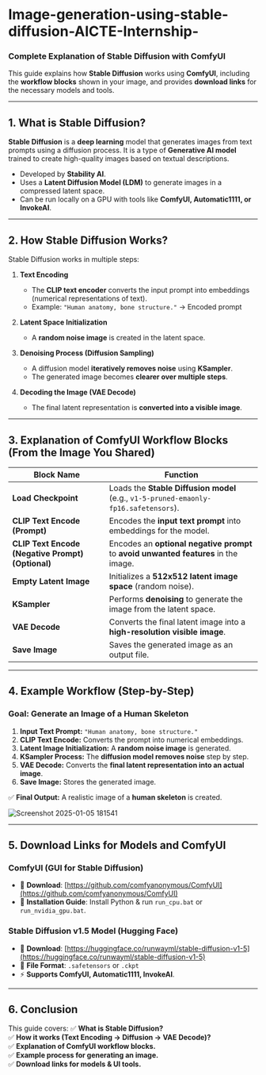 # Image-generation-using-stable-diffusion-AICTE-Internship-

### **Complete Explanation of Stable Diffusion with ComfyUI**  
This guide explains how **Stable Diffusion** works using **ComfyUI**, including the **workflow blocks** shown in your image, and provides **download links** for the necessary models and tools.

---

## **1. What is Stable Diffusion?**  
**Stable Diffusion** is a **deep learning** model that generates images from text prompts using a diffusion process. It is a type of **Generative AI model** trained to create high-quality images based on textual descriptions.

- Developed by **Stability AI**.
- Uses a **Latent Diffusion Model (LDM)** to generate images in a compressed latent space.
- Can be run locally on a GPU with tools like **ComfyUI, Automatic1111, or InvokeAI**.

---

## **2. How Stable Diffusion Works?**  
Stable Diffusion works in multiple steps:  

1. **Text Encoding**  
   - The **CLIP text encoder** converts the input prompt into embeddings (numerical representations of text).  
   - Example: `"Human anatomy, bone structure."` → Encoded prompt  

2. **Latent Space Initialization**  
   - A **random noise image** is created in the latent space.  

3. **Denoising Process (Diffusion Sampling)**  
   - A diffusion model **iteratively removes noise** using **KSampler**.  
   - The generated image becomes **clearer over multiple steps**.  

4. **Decoding the Image (VAE Decode)**  
   - The final latent representation is **converted into a visible image**.  

---

## **3. Explanation of ComfyUI Workflow Blocks (From the Image You Shared)**  

| Block Name | Function |
|------------|----------|
| **Load Checkpoint** | Loads the **Stable Diffusion model** (e.g., `v1-5-pruned-emaonly-fp16.safetensors`). |
| **CLIP Text Encode (Prompt)** | Encodes the **input text prompt** into embeddings for the model. |
| **CLIP Text Encode (Negative Prompt) (Optional)** | Encodes an **optional negative prompt** to **avoid unwanted features** in the image. |
| **Empty Latent Image** | Initializes a **512x512 latent image space** (random noise). |
| **KSampler** | Performs **denoising** to generate the image from the latent space. |
| **VAE Decode** | Converts the final latent image into a **high-resolution visible image**. |
| **Save Image** | Saves the generated image as an output file. |

---

## **4. Example Workflow (Step-by-Step)**  
### **Goal: Generate an Image of a Human Skeleton**
1. **Input Text Prompt:** `"Human anatomy, bone structure."`  
2. **CLIP Text Encode:** Converts the prompt into numerical embeddings.  
3. **Latent Image Initialization:** A **random noise image** is generated.  
4. **KSampler Process:** The **diffusion model removes noise** step by step.  
5. **VAE Decode:** Converts the **final latent representation into an actual image**.  
6. **Save Image:** Stores the generated image.  

✅ **Final Output:** A realistic image of a **human skeleton** is created.  

![Screenshot 2025-01-05 181541](https://github.com/user-attachments/assets/c261c5f3-5730-4bf2-b68f-f938eb72f170)


---

## **5. Download Links for Models and ComfyUI**
### **ComfyUI (GUI for Stable Diffusion)**
- 🔗 **Download**: [https://github.com/comfyanonymous/ComfyUI](https://github.com/comfyanonymous/ComfyUI)  
- 📝 **Installation Guide**: Install Python & run `run_cpu.bat` or `run_nvidia_gpu.bat`.

### **Stable Diffusion v1.5 Model (Hugging Face)**
- 🔗 **Download**: [https://huggingface.co/runwayml/stable-diffusion-v1-5](https://huggingface.co/runwayml/stable-diffusion-v1-5)  
- 📜 **File Format**: `.safetensors` or `.ckpt`  
- ⚡ **Supports ComfyUI, Automatic1111, InvokeAI**.

---

## **6. Conclusion**
This guide covers:
✅ **What is Stable Diffusion?**  
✅ **How it works (Text Encoding → Diffusion → VAE Decode)?**  
✅ **Explanation of ComfyUI workflow blocks.**  
✅ **Example process for generating an image.**  
✅ **Download links for models & UI tools.**  


